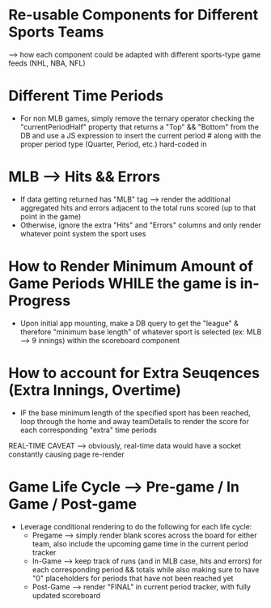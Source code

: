 # Re-usable Components for Different Sports Teams
  --> how each component could be adapted with different sports-type game feeds (NHL, NBA, NFL)

# Different Time Periods

  - For non MLB games, simply remove the ternary operator checking the "currentPeriodHalf" property that returns a      "Top" && "Bottom" from the DB and use a JS expression to insert the current period # along with the proper period   type (Quarter, Period, etc.) hard-coded in

# MLB --> Hits && Errors

   - If data getting returned has "MLB" tag --> render the additional aggregated hits and errors adjacent to the        total runs scored (up to that point in the game)
   - Otherwise, ignore the extra "Hits" and "Errors" columns and only render whatever point system the sport uses

# How to Render Minimum Amount of Game Periods WHILE the game is in-Progress

   - Upon initial app mounting, make a DB query to get the "league" & therefore "minimum base length" of whatever       sport is selected (ex: MLB --> 9 innings) within the scoreboard component
  
# How to account for Extra Seuqences (Extra Innings, Overtime)

  - IF the base minimum length of the specified sport has been reached, loop through the home and away teamDetails to render the score for each corresponding "extra" time periods

  REAL-TIME CAVEAT --> obviously, real-time data would have a socket constantly causing page re-render

# Game Life Cycle --> Pre-game / In Game / Post-game

  - Leverage conditional rendering to do the following for each life cycle:
      - Pregame --> simply render blank scores across the board for either team, also include the upcoming game         time in the current period tracker
      - In-Game --> keep track of runs (and in MLB case, hits and errors) for each corresponding period && totals       while also making sure to have "0" placeholders for periods that have not been reached yet
      - Post-Game --> render "FINAL" in current period tracker, with fully updated scoreboard
